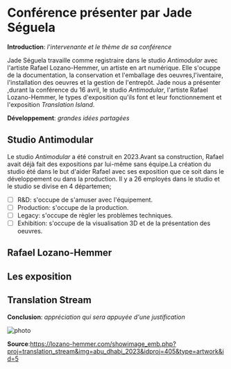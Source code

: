 # Conférence présenter par Jade Séguela
**Introduction**: *l'intervenante et le thème de sa conférence*
 
Jade Séguela travaille comme registraire dans le studio *Antimodular* avec l'artiste Rafael Lozano-Hemmer, un artiste en art numérique. Elle s'ocuppe de la documentation, la conservation et l'emballage des oeuvres,l'iventaire, l'installation des oeuvres et la gestion de l'entrepôt. Jade nous a présenter ,durant la conférence du 16 avril, le studio *Antimodular*, l'artiste Rafael Lozano-Hemmer, le types d'exposition qu'ils font et leur fonctionnement et l'exposition *Translation Island*.

**Développement**:  *grandes idées partagées*
## **Studio Antimodular**
Le studio *Antimodular* a été construit en 2023.Avant sa construction, Rafael avait déjà fait des expositions par lui-même sans équipe.La création du studio été dans le but d'aider Rafael avec ses exposition que ce soit dans le développement ou dans la production. Il y a 26 employés dans le studio et le studio se divise en 4 départemen;
- [ ] R&D: s'occupe de s'amuser avec l'équipement.
- [ ] Production: s'occupe de la production.
- [ ] Legacy: s'occupe de règler les problèmes techniques.
- [ ] Exhibition: s'occupe de la visualisation 3D et de la présentation des oeuvres.

## **Rafael Lozano-Hemmer**


## **Les exposition**


## **Translation Stream**

**Conclusion**: *appréciation qui sera appuyée d'une justification*


![photo](translation_stream_abu_dhabi_2023.jpg)

**Source**:https://lozano-hemmer.com/showimage_emb.php?proj=translation_stream&img=abu_dhabi_2023&idproj=405&type=artwork&id=5
